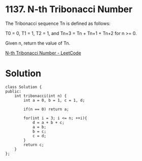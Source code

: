 # 1137. N-th Tribonacci Number

The Tribonacci sequence Tn is defined as follows: 

T0 = 0, T1 = 1, T2 = 1, and Tn+3 = Tn + Tn+1 + Tn+2 for n >= 0.

Given n, return the value of Tn.

[N-th Tribonacci Number - LeetCode](https://leetcode.com/problems/n-th-tribonacci-number/)

# Solution

```
class Solution {
public:
    int tribonacci(int n) {
        int a = 0, b = 1, c = 1, d;
        
        if(n == 0) return a;
        
        for(int i = 3; i <= n; ++i){
            d = a + b + c;
            a = b;
            b = c;
            c = d;
        }
        return c;
    }
};
```